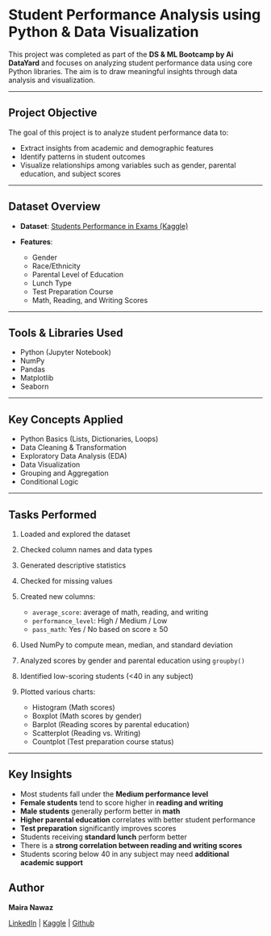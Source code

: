 #  Student Performance Analysis using Python & Data Visualization

This project was completed as part of the **DS & ML Bootcamp by Ai DataYard** and focuses on analyzing student performance data using core Python libraries. The aim is to draw meaningful insights through data analysis and visualization.

---

##  Project Objective

The goal of this project is to analyze student performance data to:

* Extract insights from academic and demographic features
* Identify patterns in student outcomes
* Visualize relationships among variables such as gender, parental education, and subject scores

---

##  Dataset Overview

* **Dataset**: [Students Performance in Exams (Kaggle)](https://www.kaggle.com/datasets/spscientist/students-performance-in-exams)
* **Features**:

  * Gender
  * Race/Ethnicity
  * Parental Level of Education
  * Lunch Type
  * Test Preparation Course
  * Math, Reading, and Writing Scores

---

##  Tools & Libraries Used

* Python (Jupyter Notebook)
* NumPy
* Pandas
* Matplotlib
* Seaborn

---

##  Key Concepts Applied

* Python Basics (Lists, Dictionaries, Loops)
* Data Cleaning & Transformation
* Exploratory Data Analysis (EDA)
* Data Visualization
* Grouping and Aggregation
* Conditional Logic

---

##  Tasks Performed

1. Loaded and explored the dataset
2. Checked column names and data types
3. Generated descriptive statistics
4. Checked for missing values
5. Created new columns:

   * `average_score`: average of math, reading, and writing
   * `performance_level`: High / Medium / Low
   * `pass_math`: Yes / No based on score ≥ 50
6. Used NumPy to compute mean, median, and standard deviation
7. Analyzed scores by gender and parental education using `groupby()`
8. Identified low-scoring students (<40 in any subject)
9. Plotted various charts:

   * Histogram (Math scores)
   * Boxplot (Math scores by gender)
   * Barplot (Reading scores by parental education)
   * Scatterplot (Reading vs. Writing)
   * Countplot (Test preparation course status)

---

##  Key Insights

* Most students fall under the **Medium performance level**
* **Female students** tend to score higher in **reading and writing**
* **Male students** generally perform better in **math**
* **Higher parental education** correlates with better student performance
* **Test preparation** significantly improves scores
* Students receiving **standard lunch** perform better
* There is a **strong correlation between reading and writing scores**
* Students scoring below 40 in any subject may need **additional academic support**


##  Author

**Maira Nawaz**

[LinkedIn](https://www.linkedin.com/in/mairanawaz/) | [Kaggle](https://www.kaggle.com/mairanawaz) | [Github](https://github.com/Maira-Nawaz)



